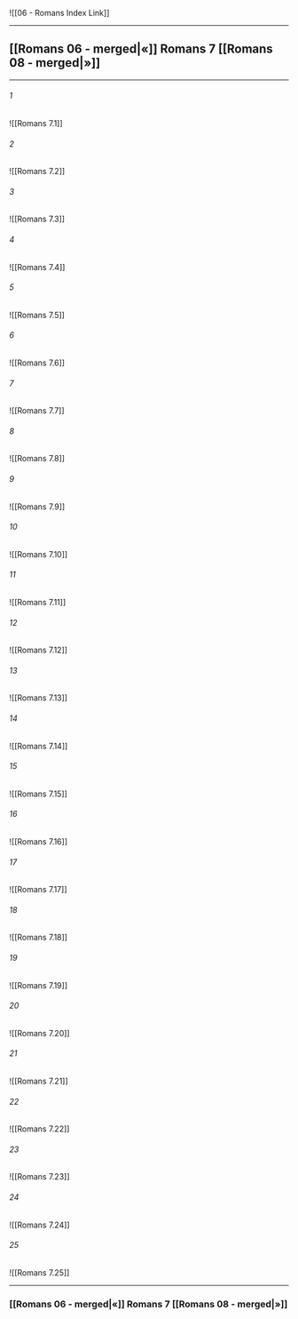 ![[06 - Romans Index Link]]

---
##  [[Romans 06 - merged|«]] Romans 7 [[Romans 08 - merged|»]]

---

###### 1
![[Romans 7.1]] 

###### 2
![[Romans 7.2]] 

###### 3
![[Romans 7.3]] 

###### 4
![[Romans 7.4]]

###### 5 
![[Romans 7.5]] 

###### 6
![[Romans 7.6]] 

###### 7
![[Romans 7.7]] 

###### 8
![[Romans 7.8]] 

###### 9
![[Romans 7.9]] 

###### 10
![[Romans 7.10]] 

###### 11
![[Romans 7.11]] 

###### 12
![[Romans 7.12]]

###### 13
![[Romans 7.13]] 

###### 14
![[Romans 7.14]] 

###### 15
![[Romans 7.15]]

###### 16
![[Romans 7.16]] 

###### 17
![[Romans 7.17]]

###### 18
![[Romans 7.18]] 

###### 19
![[Romans 7.19]] 

###### 20
![[Romans 7.20]]

###### 21
![[Romans 7.21]] 

###### 22
![[Romans 7.22]] 

###### 23
![[Romans 7.23]]

###### 24
![[Romans 7.24]] 

###### 25
![[Romans 7.25]]


---
###  [[Romans 06 - merged|«]] Romans 7 [[Romans 08 - merged|»]]